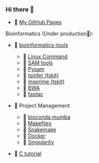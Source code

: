 ### Hi there 👋

- 💬 [My GitHub Pages](https://jingwora.github.io/index.html)

Bioinformatics (Under production🌱):

- 📕 [bioinformatics-tools](https://github.com/jingwora/bioinformatics-on-cloud)
  - 📄 [Linux Command](https://github.com/jingwora/bioinformatics-tools/blob/main/tools/linux-command/linux-cmd.ipynb)
  - 📄 [SAM tools](https://github.com/jingwora/bioinformatics-on-cloud/blob/main/tools/SAMtools/SAMtools_v-01.ipynb)
  - 📄 [Pysam](https://github.com/jingwora/bioinformatics-on-cloud/blob/main/tools/pysam/pysam_v-01.ipynb)
  - 📄 [tsinfer (tskit)](https://github.com/jingwora/bioinformatics-on-cloud/blob/main/tools/tsinfer/Tskit-tsinfer_v-01.ipynb)
  - 📄 [msprime (tskit)](https://github.com/jingwora/bioinformatics-on-cloud/blob/main/tools/msprime/msprime_v-01.ipynb)
  - 📄 [BWA](https://github.com/jingwora/bioinformatics-on-cloud/blob/main/tools/bwa/bwa_v-02-03.ipynb)
  - 📄 [fastqc](https://github.com/jingwora/bioinformatics-tools/blob/main/tools/fastqc/fastqc.ipynb)
 
- 📕 Project Management
  - 📄 [bioconda mumba](https://github.com/jingwora/bioinformatics-tools/blob/main/tools/bioconda/bioconda.ipynb)
  - 📄 [Makefiles](https://github.com/jingwora/bioinformatics-tools/blob/main/tools/Makefile/Makefile-tutorial.ipynb)
  - 📄 [Snakemake](https://github.com/jingwora/bioinformatics-on-cloud/blob/main/tools/Snakemake/snakemake-tutorial/example-workflow.ipynb)
  - 📄 [Docker](https://github.com/jingwora/bioinformatics-tools/blob/main/tools/docker/docker-tutorial.ipynb)
  - 📄 [Singularity](https://github.com/jingwora/bioinformatics-tools/blob/main/tools/singularity/Singularity-01-lolcow.ipynb)
 
- 📕 [C tutorial](https://github.com/jingwora/c_tutorial)


<!--
**jingwora/jingwora** is a ✨ _special_ ✨ repository because its `README.md` (this file) appears on your GitHub profile.

Here are some ideas to get you started:

- 🔭 I’m currently working on ...
- 🌱 I’m currently learning ...
- 👯 I’m looking to collaborate on ...
- 🤔 I’m looking for help with ...
- 💬 Ask me about ...
- 📫 How to reach me: ...
- 😄 Pronouns: ...
- ⚡ Fun fact: ...
-->
